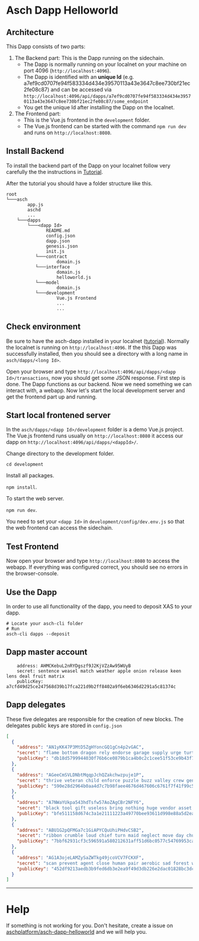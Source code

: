 # Asch Dapp Helloworld

## Architecture
This Dapp consists of two parts:
1. The Backend part: This is the Dapp running on the sidechain.
    * The Dapp is normally running on your localnet on your machine on port 4096 (`http://localhost:4096`).
    * The Dapp is identified with an __unique Id__ (e.g. a7ef9cd0707fe94f583334d434e39570113a43e3647c8ee730bf21ec2fe08c87) and can be accessed via `http://localhost:4096/api/dapps/a7ef9cd0707fe94f583334d434e39570113a43e3647c8ee730bf21ec2fe08c87/some_endpoint`
    * You get the unique Id after installing the Dapp on the localnet.
2. The Frontend part:
    * This is the Vue.js frontend in the `development` folder.
    * The Vue.js frontend can be started with the command `npm run dev` and runs on `http://localhost:8080`.




## Install Backend

To install the backend part of the Dapp on your localnet follow very carefully the the instructions in [Tutorial](https://github.com/AschPlatform/asch/blob/master/docs/dapp_docs/1_hello_en.md).

After the tutorial you should have a folder structure like this.
```
root
└───asch
        app.js
        aschd
        ...
    └───dapps
        └───<dapp Id>
               README.md
               config.json
               dapp.json
               genesis.json
               init.js
           └───contract
                   domain.js
           └───interface
                   domain.js
                   helloworld.js
           └───model
                   domain.js
           └───development
                   Vue.js Frontend
                   ...
                   ...
```


## Check environment

Be sure to have the asch-dapp installed in your localnet ([tutorial](https://github.com/AschPlatform/asch/blob/master/docs/dapp_docs/1_hello_en.md)). Normally the localnet is running on `http://localhost:4096`. If the this Dapp was successfully installed, then you should see a directory with a long name in `asch/dapps/<long Id>`.

Open your browser and type `http://localhost:4096/api/dapps/<dapp Id>/transactions`, now you should get some JSON response. First step is done. The Dapp functions as our backend. Now we need something we can interact with, a webapp. Now let's start the local development server and get the frontend part up and running.

## Start local frontened server
In the `asch/dapps/<dapp Id>/development` folder is a demo Vue.js project. The Vue.js frontend runs usually on `http://localhost:8080` it access our dapp on `http://localhost:4096/api/dapps/<dappId>/`.

Change directory to the development folder. 

`cd development`

Install all packages.

`npm install`.

To start the web server.

`npm run dev`.

You need to set your `<dapp Id>` in `development/config/dev.env.js` so that the web frontend can access the sidechain.

## Test Frontend
Now open your browser and type `http://localhost:8080` to access the webapp. If everything was configured correct, you should see no errors in the browser-console.

## Use the Dapp
In order to use all functionality of the dapp, you need to deposit XAS to your dapp.

```
# Locate your asch-cli folder
# Run
asch-cli dapps --deposit
```



## Dapp master account
```
    address: AHMCKebuL2nRYDgszf9J2KjVZzAw95WUyB
    secret: sentence weasel match weather apple onion release keen lens deal fruit matrix
    publicKey: a7cfd49d25ce247568d39b17fca221d9b2ff8402a9f6eb6346d2291a5c81374c
```

## Dapp delegates
These five delegates are responsible for the creation of new blocks. The delegates public keys are stored in `config.json`
```json
[ 
  { 
    "address": "AN1yKK47P3MtD5ZgHYoncGQ1gCn4p2vGAC",
    "secret": "flame bottom dragon rely endorse garage supply urge turtle team demand put",
    "publicKey": "db18d5799944030f76b6ce0879b1ca4b0c2c1cee51f53ce9b43f78259950c2fd" 
  },
  { 
    "address": "AGeeCmSVLDNbtMqqpJchQZakchwzpuje1P",
    "secret": "thrive veteran child enforce puzzle buzz valley crew genuine basket start top",
    "publicKey": "590e28d2964b0aa4d7c7b98faee4676d467606c6761f7f41f99c52bb4813b5e4" 
  },
  { 
    "address": "A7NWaYUkpa543hdTsfw57AoZAgCBr2NFY6",
    "secret": "black tool gift useless bring nothing huge vendor asset mix chimney weird",
    "publicKey": "bfe511158d674c3a1e21111223a49770bee93611d998e88a5d2ea3145de2b68b"
  },
  { 
    "address": "ABU1G2pQFMGa7c1GiAPYCQuUhiPHdvCSB2",
    "secret": "ribbon crumble loud chief turn maid neglect move day churn share fabric",
    "publicKey": "7bbf62931cf3c596591a580212631aff51d6bc0577c54769953caadb23f6ab00" 
  },
  { 
    "address": "AG1A3ojeLAMZySaZWTkg49jcoVCV7FCKXF",
    "secret": "scan prevent agent close human pair aerobic sad forest wave toe dust",
    "publicKey": "452df9213aedb3b9fed6db3e2ea9f49d3db226e2dac01828bc3dcd73b7a953b4" 
  } 
]
```


--------------

# Help
If something is not working for you. Don't hesitate, create a issue on [aschplatform/asch-dapp-helloworld](https://github.com/aschplatform/asch-dapp-helloworld) and we will help you.
